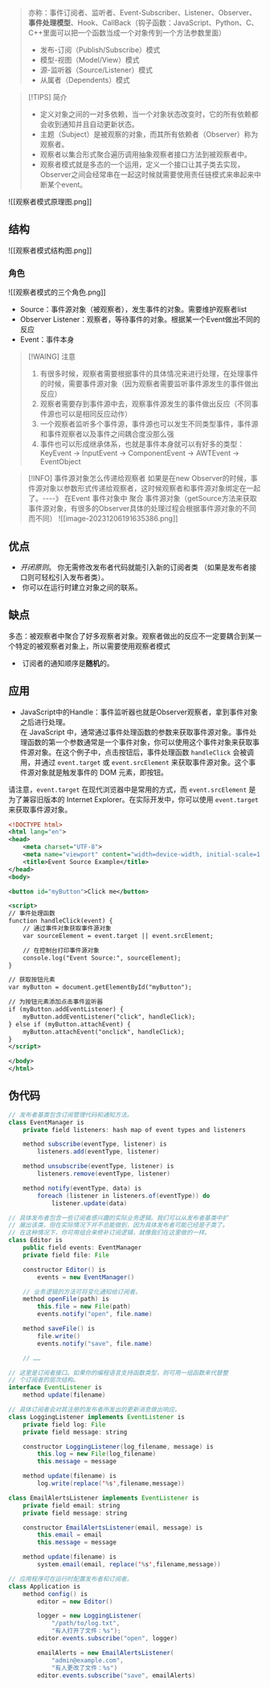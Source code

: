 > 亦称：事件订阅者、监听者、Event-Subscriber、Listener、Observer、**事件处理模型**、Hook、CallBack（钩子函数：JavaScript、Python、C、C++里面可以把一个函数当成一个对象传到一个方法参数里面）
> * 发布-订阅（Publish/Subscribe）模式
> * 模型-视图（Model/View）模式
> * 源-监听器（Source/Listener）模式
> * 从属者（Dependents）模式

> [!TIPS] 简介
> * 定义对象之间的一对多依赖，当一个对象状态改变时，它的所有依赖都会收到通知并且自动更新状态。
> * 主题（Subject）是被观察的对象，而其所有依赖者（Observer）称为观察者。
> * 观察者以集合形式聚合遍历调用抽象观察者接口方法到被观察者中。
> * 观察者模式就是多态的一个运用，定义一个接口让其子类去实现，Observer之间会经常串在一起这时候就需要使用责任链模式来串起来中断某个event。


![[观察者模式原理图.png]]

## 结构
![[观察者模式结构图.png]]

### 角色
![[观察者模式的三个角色.png]]
* Source：事件源对象（被观察者），发生事件的对象。需要维护观察者list
* Observer Listener：观察者，等待事件的对象。根据某一个Event做出不同的反应
* Event：事件本身
> [!WAING] 注意
> 1. 有很多时候，观察者需要根据事件的具体情况来进行处理，在处理事件的时候，需要事件源对象（因为观察者需要监听事件源发生的事件做出反应）
> 2. 观察者需要存到事件源中去，观察事件源发生的事件做出反应（不同事件源也可以是相同反应动作）
> 3. 一个观察者监听多个事件源，事件源也可以发生不同类型事件，事件源和事件观察者以及事件之间耦合度没那么强
> 4. 事件也可以形成继承体系，也就是事件本身就可以有好多的类型：KeyEvent -> InputEvent -> ComponentEvent -> AWTEvent -> EventObject


> [!INFO] 事件源对象怎么传递给观察者
> 如果是在new Observer的时候，事件源对象以参数形式传递给观察者，这时候观察者和事件源对象绑定在一起了。----》 在Event 事件对象中 聚合 事件源对象（getSource方法来获取事件源对象，有很多的Observer具体的处理过程会根据事件源对象的不同而不同）
![[image-20231206191635386.png]]

## 优点
- _开闭原则_。 你无需修改发布者代码就能引入新的订阅者类 （如果是发布者接口则可轻松引入发布者类）。
-  你可以在运行时建立对象之间的联系。

## 缺点
多态：被观察者中聚合了好多观察者对象。观察者做出的反应不一定要耦合到某一个特定的被观察者对象上，所以需要使用观察者模式
-  订阅者的通知顺序是**随机**的。

## 应用
* JavaScript中的Handle：事件监听器也就是Observer观察者，拿到事件对象之后进行处理。  
在 JavaScript 中，通常通过事件处理函数的参数来获取事件源对象。事件处理函数的第一个参数通常是一个事件对象，你可以使用这个事件对象来获取事件源对象。在这个例子中，点击按钮后，事件处理函数 `handleClick` 会被调用，并通过 `event.target` 或 `event.srcElement` 来获取事件源对象。这个事件源对象就是触发事件的 DOM 元素，即按钮。

请注意，`event.target` 在现代浏览器中是常用的方式，而 `event.srcElement` 是为了兼容旧版本的 Internet Explorer。在实际开发中，你可以使用 `event.target` 来获取事件源对象。
```xml
<!DOCTYPE html>
<html lang="en">
<head>
    <meta charset="UTF-8">
    <meta name="viewport" content="width=device-width, initial-scale=1.0">
    <title>Event Source Example</title>
</head>
<body>

<button id="myButton">Click me</button>

<script>
// 事件处理函数
function handleClick(event) {
    // 通过事件对象获取事件源对象
    var sourceElement = event.target || event.srcElement;

    // 在控制台打印事件源对象
    console.log("Event Source:", sourceElement);
}

// 获取按钮元素
var myButton = document.getElementById("myButton");

// 为按钮元素添加点击事件监听器
if (myButton.addEventListener) {
    myButton.addEventListener("click", handleClick);
} else if (myButton.attachEvent) {
    myButton.attachEvent("onclick", handleClick);
}
</script>

</body>
</html>
```


## 伪代码

```java
// 发布者基类包含订阅管理代码和通知方法。
class EventManager is
    private field listeners: hash map of event types and listeners

    method subscribe(eventType, listener) is
        listeners.add(eventType, listener)

    method unsubscribe(eventType, listener) is
        listeners.remove(eventType, listener)

    method notify(eventType, data) is
        foreach (listener in listeners.of(eventType)) do
            listener.update(data)

// 具体发布者包含一些订阅者感兴趣的实际业务逻辑。我们可以从发布者基类中扩
// 展出该类，但在实际情况下并不总能做到，因为具体发布者可能已经是子类了。
// 在这种情况下，你可用组合来修补订阅逻辑，就像我们在这里做的一样。
class Editor is
    public field events: EventManager
    private field file: File

    constructor Editor() is
        events = new EventManager()

    // 业务逻辑的方法可将变化通知给订阅者。
    method openFile(path) is
        this.file = new File(path)
        events.notify("open", file.name)

    method saveFile() is
        file.write()
        events.notify("save", file.name)

    // ……

// 这里是订阅者接口。如果你的编程语言支持函数类型，则可用一组函数来代替整
// 个订阅者的层次结构。
interface EventListener is
    method update(filename)

// 具体订阅者会对其注册的发布者所发出的更新消息做出响应。
class LoggingListener implements EventListener is
    private field log: File
    private field message: string

    constructor LoggingListener(log_filename, message) is
        this.log = new File(log_filename)
        this.message = message

    method update(filename) is
        log.write(replace('%s',filename,message))

class EmailAlertsListener implements EventListener is
    private field email: string
    private field message: string

    constructor EmailAlertsListener(email, message) is
        this.email = email
        this.message = message

    method update(filename) is
        system.email(email, replace('%s',filename,message))

// 应用程序可在运行时配置发布者和订阅者。
class Application is
    method config() is
        editor = new Editor()

        logger = new LoggingListener(
            "/path/to/log.txt",
            "有人打开了文件：%s");
        editor.events.subscribe("open", logger)

        emailAlerts = new EmailAlertsListener(
            "admin@example.com",
            "有人更改了文件：%s")
        editor.events.subscribe("save", emailAlerts)
```